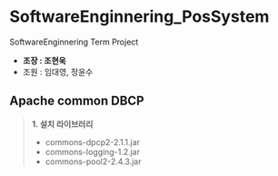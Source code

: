 # SoftwareEnginnering_PosSystem
SoftwareEnginnering Term Project
* **조장 : 조현욱**
* 조원 : 임대영, 정윤수

## Apache common DBCP
>**1. 설치 라이브러리** 
>   * commons-dpcp2-2.1.1.jar<br>
>   * commons-logging-1.2.jar<br>
>   * commons-pool2-2.4.3.jar<br> 
